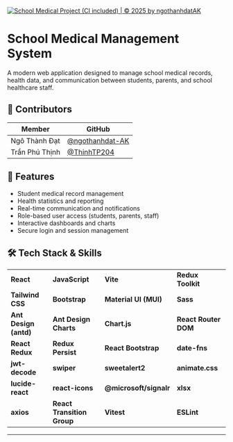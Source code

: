 [![School Medical Project (CI included) | © 2025 by ngothanhdatAK](https://github.com/ngothanhdat-AK/school-medical-client/actions/workflows/node.js.yml/badge.svg)](https://github.com/ngothanhdat-AK/school-medical-client/actions/workflows/node.js.yml)

# School Medical Management System

A modern web application designed to manage school medical records, health data, and communication between students, parents, and school healthcare staff.


## 👥 Contributors

| Member             | GitHub                                       |
|--------------------|----------------------------------------------|
| Ngô Thành Đạt      | [@ngothanhdat-AK](https://github.com/ngothanhdat-AK) |
| Trần Phú Thịnh     | [@ThinhTP204](https://github.com/ThinhTP204)         |

## 🚀 Features

- Student medical record management
- Health statistics and reporting
- Real-time communication and notifications
- Role-based user access (students, parents, staff)
- Interactive dashboards and charts
- Secure login and session management


## 🛠️ Tech Stack & Skills
|                          |                          |                          |                          |
|--------------------------|--------------------------|--------------------------|--------------------------|
| **React**                | **JavaScript**           | **Vite**                 | **Redux Toolkit**        |
| **Tailwind CSS**         | **Bootstrap**            | **Material UI (MUI)**    | **Sass**                 |
| **Ant Design (antd)**    | **Ant Design Charts**    | **Chart.js**             | **React Router DOM**     |
| **React Redux**          | **Redux Persist**        | **React Bootstrap**      | **date-fns**             |
| **jwt-decode**           | **swiper**               | **sweetalert2**          | **animate.css**          |
| **lucide-react**         | **react-icons**          | **@microsoft/signalr**   | **xlsx**                 |
| **axios**                | **React Transition Group**| **Vitest**              | **ESLint**               |


---

